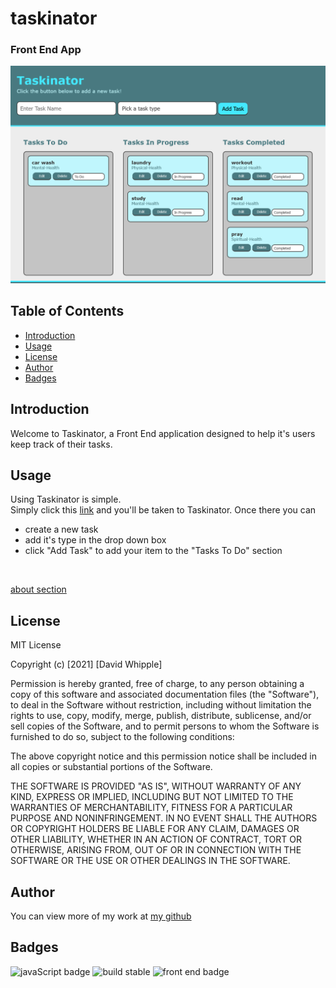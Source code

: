 # taskinator
### Front End App
![app screenshot](./assets/images/app-screenshot/app-screenshot.png)

## Table of Contents
- [Introduction](#introduction)
- [Usage](#usage)
- [License](#license)
- [Author](#author)
- [Badges](#badges)

## Introduction
Welcome to Taskinator, a Front End application designed to help it's users keep track of their tasks. 

## Usage
Using Taskinator is simple. <br>
Simply click this [link](https://d-whipp.github.io/taskinator/) and you'll be taken to Taskinator. Once there you can <br>
* create a new task
* add it's type in the drop down box
* click "Add Task" to add your item to the "Tasks To Do" section
<br>

[about section](./assets/images/app-screenshot/about-section.png)

## License

MIT License

Copyright (c) [2021] [David Whipple]

Permission is hereby granted, free of charge, to any person obtaining a copy
of this software and associated documentation files (the "Software"), to deal
in the Software without restriction, including without limitation the rights
to use, copy, modify, merge, publish, distribute, sublicense, and/or sell
copies of the Software, and to permit persons to whom the Software is
furnished to do so, subject to the following conditions:

The above copyright notice and this permission notice shall be included in all
copies or substantial portions of the Software.

THE SOFTWARE IS PROVIDED "AS IS", WITHOUT WARRANTY OF ANY KIND, EXPRESS OR
IMPLIED, INCLUDING BUT NOT LIMITED TO THE WARRANTIES OF MERCHANTABILITY,
FITNESS FOR A PARTICULAR PURPOSE AND NONINFRINGEMENT. IN NO EVENT SHALL THE
AUTHORS OR COPYRIGHT HOLDERS BE LIABLE FOR ANY CLAIM, DAMAGES OR OTHER
LIABILITY, WHETHER IN AN ACTION OF CONTRACT, TORT OR OTHERWISE, ARISING FROM,
OUT OF OR IN CONNECTION WITH THE SOFTWARE OR THE USE OR OTHER DEALINGS IN THE
SOFTWARE.

## Author

You can view more of my work at [my github](https://github.com/D-Whipp)

## Badges
![javaScript badge](https://img.shields.io/badge/language-javascript-blue)
![build stable](https://img.shields.io/badge/build-stable-blue)
![front end badge](https://img.shields.io/badge/development-front%20end-blue)